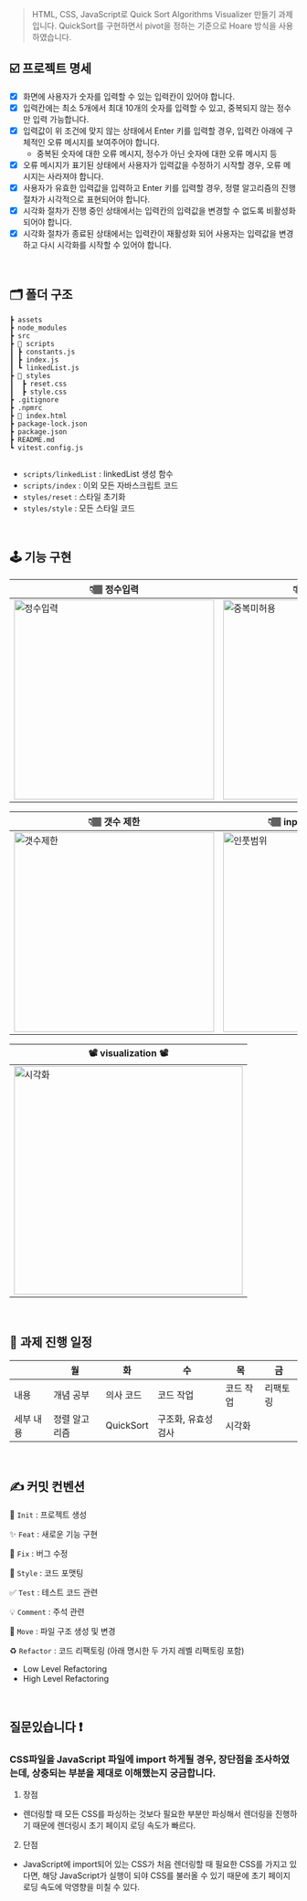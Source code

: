 > HTML, CSS, JavaScript로 Quick Sort Algorithms Visualizer 만들기 과제입니다.
QuickSort를 구현하면서 pivot을 정하는 기준으로 Hoare 방식을 사용하였습니다.

## ☑️ 프로젝트 명세
- [x] 화면에 사용자가 숫자를 입력할 수 있는 입력칸이 있어야 합니다.
- [x] 입력칸에는 최소 5개에서 최대 10개의 숫자를 입력할 수 있고, 중복되지 않는 정수만 입력 가능합니다.
- [x] 입력값이 위 조건에 맞지 않는 상태에서 Enter 키를 입력할 경우, 입력칸 아래에 구체적인 오류 메시지를 보여주어야 합니다.
  - 중복된 숫자에 대한 오류 메시지, 정수가 아닌 숫자에 대한 오류 메시지 등
- [x] 오류 메시지가 표기된 상태에서 사용자가 입력값을 수정하기 시작할 경우, 오류 메시지는 사라져야 합니다.
- [x] 사용자가 유효한 입력값을 입력하고 Enter 키를 입력할 경우, 정렬 알고리즘의 진행 절차가 시각적으로 표현되어야 합니다. 
- [x] 시각화 절차가 진행 중인 상태에서는 입력칸의 입력값을 변경할 수 없도록 비활성화 되어야 합니다.
- [x] 시각화 절차가 종료된 상태에서는 입력칸이 재활성화 되어 사용자는 입력값을 변경하고 다시 시각화를 시작할 수 있어야 합니다.

</br>

## 🗂️ 폴더 구조
```
┣ assets
┣ node_modules
┣ src
┣ 📄 scripts
┃ ┣ constants.js
┃ ┣ index.js
┃ ┗ linkedList.js
┣ 🎨 styles
┃  ┣ reset.css
┃  ┣ style.css
┣ .gitignore
┣ .npmrc
┣ 📜 index.html
┣ package-lock.json
┣ package.json
┣ README.md
┗ vitest.config.js
  
```
* `scripts/linkedList` : linkedList 생성 함수
* `scripts/index` : 이외 모든 자바스크립트 코드
* `styles/reset` : 스타일 초기화
* `styles/style` : 모든 스타일 코드

</br>

## 🕹️ 기능 구현

|👇🏽 정수입력 | 👇🏽 중복 미허용 | 
|-----------|-------------|
|<img src="https://github.com/vanillacoding/fullstack-bootcamp17-w07/assets/106927728/1710b7c4-c7e4-4ab4-b73a-56569a40ae84" width="350px" alt="정수입력"> | <img src="https://github.com/vanillacoding/fullstack-bootcamp17-w07/assets/106927728/a078dc04-1dad-4808-8974-271736f194f7" width="350px" display="inline" alt="중복미허용"> |

| 👇🏽 갯수 제한 | 👇🏽 input 범위 제한 (0~20) |
|----------|-----------|
|<img src="https://github.com/vanillacoding/fullstack-bootcamp17-w07/assets/106927728/b5fc0970-ed40-430d-8423-af62fe2e7daa" width="350px" display="inline" alt="갯수제한"> | <img src="https://github.com/vanillacoding/fullstack-bootcamp17-w07/assets/106927728/ee2f3d52-cd6f-4017-9d3e-662c974823b6" width="350px" alt="인풋범위"> |

| 📽️ visualization 📽️ |
|-------------|
| <img src="https://github.com/vanillacoding/fullstack-bootcamp17-w07/assets/106927728/52ac7d95-cf3c-4392-97a0-bb3e577ba725" width="400px" alt="시각화"> |

</br>

## 📅 과제 진행 일정
|  | 월 | 화 | 수 | 목 | 금 |
|--|--|--|--|--|--|
| 내용 | 개념 공부 | 의사 코드 | 코드 작업 | 코드 작업 | 리팩토링 |
| 세부 내용 | 정렬 알고리즘 | QuickSort | 구조화, 유효성검사 | 시각화 |  

<br/>

## ✍️ 커밋 컨벤션
🎉 `Init` : 프로젝트 생성

✨ `Feat` : 새로운 기능 구현

🐛 `Fix` : 버그 수정

🎨 `Style` : 코드 포맷팅

✅ `Test` : 테스트 코드 관련

💡 `Comment` : 주석 관련 

🚚 `Move` : 파일 구조 생성 및 변경

♻️ `Refactor` : 코드 리팩토링 (아래 명시한 두 가지 레벨 리팩토링 포함)
- Low Level Refactoring
- High Level Refactoring

</br>

## 질문있습니다 ❗️
### CSS파일을 JavaScript 파일에 import 하게될 경우, 장단점을 조사하였는데, 상충되는 부분을 제대로 이해했는지 궁금합니다.

1. 장점
- 렌더링할 때 모든 CSS를 파싱하는 것보다 필요한 부분만 파싱해서 렌더링을 진행하기 때문에 렌더링시 초기 페이지 로딩 속도가 빠르다.

2. 단점
- JavaScript에 import되어 있는 CSS가 처음 렌더링할 때 필요한 CSS를 가지고 있다면, 해당 JavaScript가 실행이 되야 CSS를 불러올 수 있기 때문에 초기 페이지 로딩 속도에 악영향을 미칠 수 있다.
